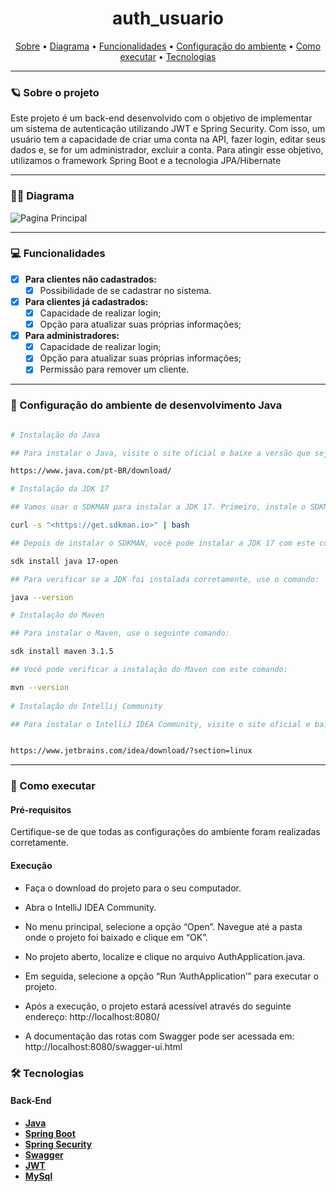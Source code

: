 
<h1 align="center"> 
	auth_usuario
</h1>

<p align="center">
 <a href="#-:ringed_planet:-sobre-o-projeto">Sobre</a> •
<a href="#-sobre-o-projeto">Diagrama</a> •
 <a href="#-funcionalidades">Funcionalidades</a> •
 <a href="#-Configuração-do-ambiente">Configuração do ambiente</a> • 
 <a href="#-como-executar">Como executar</a> • 
 <a href="#-tecnologias">Tecnologias</a> 
</p>

---

### 🪐 Sobre o projeto

Este projeto é um back-end desenvolvido com o objetivo de implementar um sistema de autenticação utilizando JWT e 
Spring Security. Com isso, um usuário tem a capacidade de criar uma conta na API, fazer login, editar seus dados e, 
se for um administrador, excluir a conta. Para atingir esse objetivo, utilizamos o framework Spring Boot e a 
tecnologia JPA/Hibernate

---

### 👨‍💻 Diagrama

![Pagina Principal](https://drive.google.com/file/d/1SA1L08TiCTLJkpgqXzOZms-vYItKydVR/view?usp=sharing)

---

### 💻 Funcionalidades

- [x] **Para clientes não cadastrados:**
  - [x] Possibilidade de se cadastrar no sistema.
- [x] **Para clientes já cadastrados:**
  - [X] Capacidade de realizar login;
  - [X] Opção para atualizar suas próprias informações;
- [X] **Para administradores:**
  - [X] Capacidade de realizar login;
  - [X] Opção para atualizar suas próprias informações;
  - [X] Permissão para remover um cliente.

--- 

### 🎨 Configuração do ambiente de desenvolvimento Java

```bash

# Instalação do Java

## Para instalar o Java, visite o site oficial e baixe a versão que seja compatível com o seu ambiente de desenvolvimento. Siga as instruções fornecidas para instalar o Java em seu sistema.

https://www.java.com/pt-BR/download/

# Instalação da JDK 17

## Vamos usar o SDKMAN para instalar a JDK 17. Primeiro, instale o SDKMAN com o seguinte comando:

curl -s "<https://get.sdkman.io>" | bash

## Depois de instalar o SDKMAN, você pode instalar a JDK 17 com este comando:

sdk install java 17-open

## Para verificar se a JDK foi instalada corretamente, use o comando:

java --version

# Instalação do Maven 

## Para instalar o Maven, use o seguinte comando:

sdk install maven 3.1.5

## Você pode verificar a instalação do Maven com este comando:

mvn --version
 
# Instalação do Intellij Community

## Para instalar o IntelliJ IDEA Community, visite o site oficial e baixe a versão que seja compatível com o seu ambiente de desenvolvimento. Siga as instruções fornecidas para instalar o IntelliJ IDEA em seu sistema.


https://www.jetbrains.com/idea/download/?section=linux

```
---

### 🚀 Como executar

#### Pré-requisitos

Certifique-se de que todas as configurações do ambiente foram realizadas corretamente.

#### Execução

- Faça o download do projeto para o seu computador.

- Abra o IntelliJ IDEA Community.

- No menu principal, selecione a opção “Open”. Navegue até a pasta onde o projeto foi baixado e clique em “OK”.

- No projeto aberto, localize e clique no arquivo AuthApplication.java.

- Em seguida, selecione a opção “Run ‘AuthApplication’” para executar o projeto.

- Após a execução, o projeto estará acessível através do seguinte endereço: http://localhost:8080/

- A documentação das rotas com Swagger pode ser acessada em: http://localhost:8080/swagger-ui.html

### 🛠 Tecnologias

#### **Back-End**

- **[Java](https://docs.oracle.com/en/java/)**
- **[Spring Boot](https://spring.io/projects/spring-boot)**
- **[Spring Security](https://docs.spring.io/spring-security/reference/reactive/getting-started.html)**
- **[Swagger](https://www.baeldung.com/swagger-2-documentation-for-spring-rest-api)**
- **[JWT](https://docs.spring.io/spring-security/reference/servlet/oauth2/resource-server/jwt.html)**
- **[MySql](https://spring.io/guides/gs/accessing-data-mysql)**
